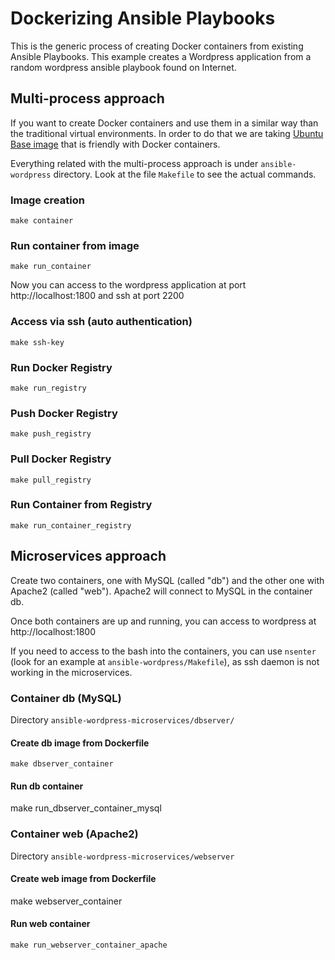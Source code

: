# Dockerizing Ansible Playbooks

This is the generic process of creating Docker containers from existing Ansible Playbooks. This example creates a Wordpress application from a random wordpress ansible playbook found on Internet.

## Multi-process approach

If you want to create Docker containers and use them in a similar way than the traditional virtual environments. In order to do that we are taking [Ubuntu Base image](https://phusion.github.io/baseimage-docker/) that is friendly with Docker containers.

Everything related with the multi-process approach is under `ansible-wordpress` directory. Look at the file `Makefile` to see the actual commands.

### Image creation

    make container

### Run container from image

    make run_container

Now you can access to the wordpress application at port http://localhost:1800 and ssh at port 2200
  
### Access via ssh (auto authentication)

    make ssh-key
    
### Run Docker Registry

    make run_registry

### Push Docker Registry

    make push_registry

### Pull Docker Registry

    make pull_registry

### Run Container from Registry

    make run_container_registry

## Microservices approach

Create two containers, one with MySQL (called "db") and the other one with Apache2 (called "web"). Apache2 will connect to MySQL in the container db.

Once both containers are up and running, you can access to wordpress at http://localhost:1800

If you need to access to the bash into the containers, you can use `nsenter` (look for an example at `ansible-wordpress/Makefile`), as ssh daemon is not working in the microservices. 

### Container db (MySQL)

Directory `ansible-wordpress-microservices/dbserver/`

#### Create db image from Dockerfile

    make dbserver_container

#### Run db container

   make run_dbserver_container_mysql

### Container web (Apache2)

Directory `ansible-wordpress-microservices/webserver`

#### Create web image from Dockerfile

   make webserver_container

#### Run web container

    make run_webserver_container_apache

